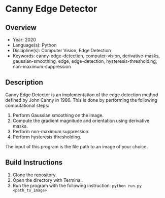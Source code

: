 # Canny Edge Detector

## Overview

* Year: 2020
* Language(s): Python
* Discipline(s): Computer Vision, Edge Detection
* Keywords: canny-edge-detection, computer-vision, derivative-masks, gaussian-smoothing, edge, edge-detection, hysteresis-thresholding, non-maximum-suppression

## Description

Canny Edge Detector is an implementation of the edge detection method defined by John Canny in 1986. This is done by performing the following computational steps:

1. Perform Gaussian smoothing on the image.
2. Compute the gradient magnitude and orientation using derivative masks.
3. Perform non-maximum suppression.
4. Perform hysteresis thresholding.

The input of this program is the file path to an image of your choice.

## Build Instructions

1. Clone the repository.
2. Open the directory with Terminal.
3. Run the program with the following instruction: `python run.py <path_to_image>`
